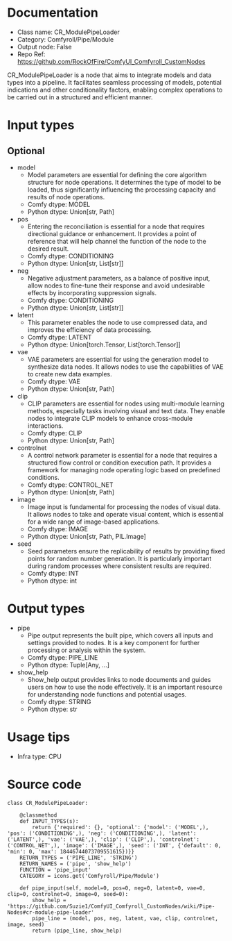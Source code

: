# Documentation
- Class name: CR_ModulePipeLoader
- Category: Comfyroll/Pipe/Module
- Output node: False
- Repo Ref: https://github.com/RockOfFire/ComfyUI_Comfyroll_CustomNodes

CR_ModulePipeLoader is a node that aims to integrate models and data types into a pipeline. It facilitates seamless processing of models, potential indications and other conditionality factors, enabling complex operations to be carried out in a structured and efficient manner.

# Input types
## Optional
- model
    - Model parameters are essential for defining the core algorithm structure for node operations. It determines the type of model to be loaded, thus significantly influencing the processing capacity and results of node operations.
    - Comfy dtype: MODEL
    - Python dtype: Union[str, Path]
- pos
    - Entering the reconciliation is essential for a node that requires directional guidance or enhancement. It provides a point of reference that will help channel the function of the node to the desired result.
    - Comfy dtype: CONDITIONING
    - Python dtype: Union[str, List[str]]
- neg
    - Negative adjustment parameters, as a balance of positive input, allow nodes to fine-tune their response and avoid undesirable effects by incorporating suppression signals.
    - Comfy dtype: CONDITIONING
    - Python dtype: Union[str, List[str]]
- latent
    - This parameter enables the node to use compressed data, and improves the efficiency of data processing.
    - Comfy dtype: LATENT
    - Python dtype: Union[torch.Tensor, List[torch.Tensor]]
- vae
    - VAE parameters are essential for using the generation model to synthesize data nodes. It allows nodes to use the capabilities of VAE to create new data examples.
    - Comfy dtype: VAE
    - Python dtype: Union[str, Path]
- clip
    - CLIP parameters are essential for nodes using multi-module learning methods, especially tasks involving visual and text data. They enable nodes to integrate CLIP models to enhance cross-module interactions.
    - Comfy dtype: CLIP
    - Python dtype: Union[str, Path]
- controlnet
    - A control network parameter is essential for a node that requires a structured flow control or condition execution path. It provides a framework for managing node operating logic based on predefined conditions.
    - Comfy dtype: CONTROL_NET
    - Python dtype: Union[str, Path]
- image
    - Image input is fundamental for processing the nodes of visual data. It allows nodes to take and operate visual content, which is essential for a wide range of image-based applications.
    - Comfy dtype: IMAGE
    - Python dtype: Union[str, Path, PIL.Image]
- seed
    - Seed parameters ensure the replicability of results by providing fixed points for random number generation. It is particularly important during random processes where consistent results are required.
    - Comfy dtype: INT
    - Python dtype: int

# Output types
- pipe
    - Pipe output represents the built pipe, which covers all inputs and settings provided to nodes. It is a key component for further processing or analysis within the system.
    - Comfy dtype: PIPE_LINE
    - Python dtype: Tuple[Any, ...]
- show_help
    - Show_help output provides links to node documents and guides users on how to use the node effectively. It is an important resource for understanding node functions and potential usages.
    - Comfy dtype: STRING
    - Python dtype: str

# Usage tips
- Infra type: CPU

# Source code
```
class CR_ModulePipeLoader:

    @classmethod
    def INPUT_TYPES(s):
        return {'required': {}, 'optional': {'model': ('MODEL',), 'pos': ('CONDITIONING',), 'neg': ('CONDITIONING',), 'latent': ('LATENT',), 'vae': ('VAE',), 'clip': ('CLIP',), 'controlnet': ('CONTROL_NET',), 'image': ('IMAGE',), 'seed': ('INT', {'default': 0, 'min': 0, 'max': 18446744073709551615})}}
    RETURN_TYPES = ('PIPE_LINE', 'STRING')
    RETURN_NAMES = ('pipe', 'show_help')
    FUNCTION = 'pipe_input'
    CATEGORY = icons.get('Comfyroll/Pipe/Module')

    def pipe_input(self, model=0, pos=0, neg=0, latent=0, vae=0, clip=0, controlnet=0, image=0, seed=0):
        show_help = 'https://github.com/Suzie1/ComfyUI_Comfyroll_CustomNodes/wiki/Pipe-Nodes#cr-module-pipe-loader'
        pipe_line = (model, pos, neg, latent, vae, clip, controlnet, image, seed)
        return (pipe_line, show_help)
```